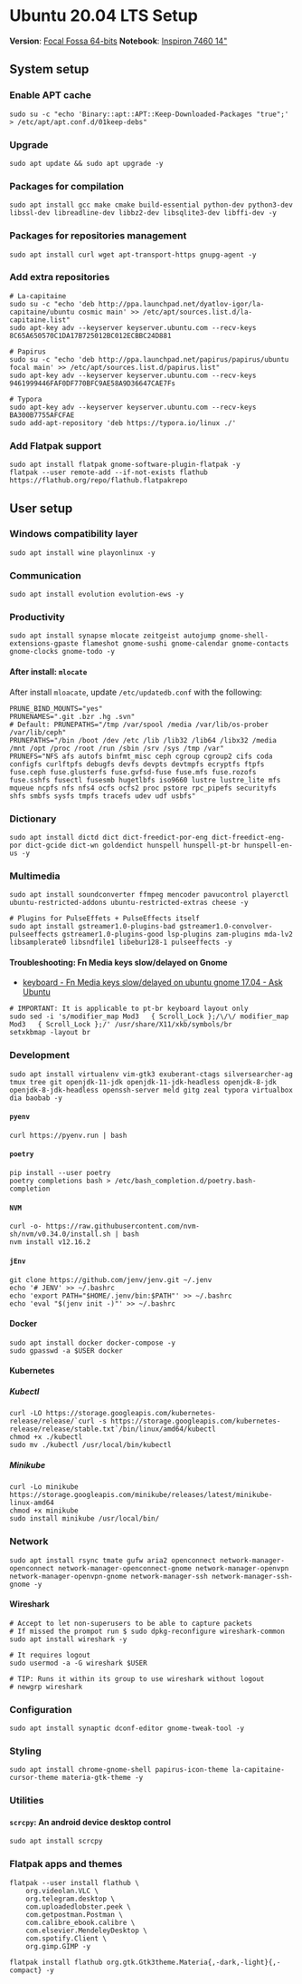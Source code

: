 # Ubuntu 20.04 LTS Setup

**Version**: [Focal Fossa 64-bits](https://releases.ubuntu.com/20.04/ubuntu-20.04-desktop-amd64.iso)
**Notebook**: [Inspiron 7460 14"](http://www.dell.com/br/p/inspiron-14-7460-laptop/pd?ref=491_title&oc=cai7460w10he1852539brpw&model_id=inspiron-14-7460-laptop)

## System setup

### Enable APT cache

```shell
sudo su -c "echo 'Binary::apt::APT::Keep-Downloaded-Packages "true";' > /etc/apt/apt.conf.d/01keep-debs"
```

### Upgrade

```shell
sudo apt update && sudo apt upgrade -y
```

### Packages for compilation

```shell
sudo apt install gcc make cmake build-essential python-dev python3-dev libssl-dev libreadline-dev libbz2-dev libsqlite3-dev libffi-dev -y
```

### Packages for repositories management

```shell
sudo apt install curl wget apt-transport-https gnupg-agent -y
```

### Add extra repositories

```shell
# La-capitaine
sudo su -c "echo 'deb http://ppa.launchpad.net/dyatlov-igor/la-capitaine/ubuntu cosmic main' >> /etc/apt/sources.list.d/la-capitaine.list"
sudo apt-key adv --keyserver keyserver.ubuntu.com --recv-keys 8C65A650570C1DA17B725012BC012ECBBC24D881

# Papirus
sudo su -c "echo 'deb http://ppa.launchpad.net/papirus/papirus/ubuntu focal main' >> /etc/apt/sources.list.d/papirus.list"
sudo apt-key adv --keyserver keyserver.ubuntu.com --recv-keys 9461999446FAF0DF770BFC9AE58A9D36647CAE7Fs

# Typora
sudo apt-key adv --keyserver keyserver.ubuntu.com --recv-keys BA300B7755AFCFAE
sudo add-apt-repository 'deb https://typora.io/linux ./'
```

### Add Flatpak support

```shell
sudo apt install flatpak gnome-software-plugin-flatpak -y
flatpak --user remote-add --if-not-exists flathub https://flathub.org/repo/flathub.flatpakrepo
```

## User setup

### Windows compatibility layer
```shell
sudo apt install wine playonlinux -y
```

### Communication
```shell
sudo apt install evolution evolution-ews -y
```

### Productivity

```shell
sudo apt install synapse mlocate zeitgeist autojump gnome-shell-extensions-gpaste flameshot gnome-sushi gnome-calendar gnome-contacts gnome-clocks gnome-todo -y
```

#### After install: `mlocate`

After install `mloacate`, update `/etc/updatedb.conf` with the following:

```shell
PRUNE_BIND_MOUNTS="yes"
PRUNENAMES=".git .bzr .hg .svn"
# Default: PRUNEPATHS="/tmp /var/spool /media /var/lib/os-prober /var/lib/ceph"
PRUNEPATHS="/bin /boot /dev /etc /lib /lib32 /lib64 /libx32 /media /mnt /opt /proc /root /run /sbin /srv /sys /tmp /var"
PRUNEFS="NFS afs autofs binfmt_misc ceph cgroup cgroup2 cifs coda configfs curlftpfs debugfs devfs devpts devtmpfs ecryptfs ftpfs fuse.ceph fuse.glusterfs fuse.gvfsd-fuse fuse.mfs fuse.rozofs fuse.sshfs fusectl fusesmb hugetlbfs iso9660 lustre lustre_lite mfs mqueue ncpfs nfs nfs4 ocfs ocfs2 proc pstore rpc_pipefs securityfs shfs smbfs sysfs tmpfs tracefs udev udf usbfs"
```

### Dictionary
```shell
sudo apt install dictd dict dict-freedict-por-eng dict-freedict-eng-por dict-gcide dict-wn goldendict hunspell hunspell-pt-br hunspell-en-us -y
```

### Multimedia
```shell
sudo apt install soundconverter ffmpeg mencoder pavucontrol playerctl ubuntu-restricted-addons ubuntu-restricted-extras cheese -y

# Plugins for PulseEffets + PulseEffects itself
sudo apt install gstreamer1.0-plugins-bad gstreamer1.0-convolver-pulseeffects gstreamer1.0-plugins-good lsp-plugins zam-plugins mda-lv2 libsamplerate0 libsndfile1 libebur128-1 pulseeffects -y
```

#### Troubleshooting: Fn Media keys slow/delayed on Gnome
* [keyboard - Fn Media keys slow/delayed on ubuntu gnome 17.04 - Ask Ubuntu](https://askubuntu.com/questions/906723/fn-media-keys-slow-delayed-on-ubuntu-gnome-17-04)
```shell
# IMPORTANT: It is applicable to pt-br keyboard layout only
sudo sed -i 's/modifier_map Mod3   { Scroll_Lock };/\/\/ modifier_map Mod3   { Scroll_Lock };/' /usr/share/X11/xkb/symbols/br
setxkbmap -layout br
```


### Development
```shell
sudo apt install virtualenv vim-gtk3 exuberant-ctags silversearcher-ag tmux tree git openjdk-11-jdk openjdk-11-jdk-headless openjdk-8-jdk openjdk-8-jdk-headless openssh-server meld gitg zeal typora virtualbox dia baobab -y
```
#### `pyenv`

```shell
curl https://pyenv.run | bash
```

#### `poetry`
```shell
pip install --user poetry
poetry completions bash > /etc/bash_completion.d/poetry.bash-completion
```

#### `NVM`

```shell
curl -o- https://raw.githubusercontent.com/nvm-sh/nvm/v0.34.0/install.sh | bash
nvm install v12.16.2
```

#### `jEnv`

```shell
git clone https://github.com/jenv/jenv.git ~/.jenv
echo '# JENV' >> ~/.bashrc
echo 'export PATH="$HOME/.jenv/bin:$PATH"' >> ~/.bashrc
echo 'eval "$(jenv init -)"' >> ~/.bashrc
```

#### Docker

```shell
sudo apt install docker docker-compose -y
sudo gpasswd -a $USER docker
```

#### Kubernetes

##### Kubectl
```shell
curl -LO https://storage.googleapis.com/kubernetes-release/release/`curl -s https://storage.googleapis.com/kubernetes-release/release/stable.txt`/bin/linux/amd64/kubectl
chmod +x ./kubectl
sudo mv ./kubectl /usr/local/bin/kubectl
```

##### Minikube
```shell
curl -Lo minikube https://storage.googleapis.com/minikube/releases/latest/minikube-linux-amd64
chmod +x minikube
sudo install minikube /usr/local/bin/
```

### Network
```shell
sudo apt install rsync tmate gufw aria2 openconnect network-manager-openconnect network-manager-openconnect-gnome network-manager-openvpn network-manager-openvpn-gnome network-manager-ssh network-manager-ssh-gnome -y
```

#### Wireshark
```shell
# Accept to let non-superusers to be able to capture packets
# If missed the prompot run $ sudo dpkg-reconfigure wireshark-common
sudo apt install wireshark -y

# It requires logout
sudo usermod -a -G wireshark $USER

# TIP: Runs it within its group to use wireshark without logout
# newgrp wireshark
```

### Configuration

```shell
sudo apt install synaptic dconf-editor gnome-tweak-tool -y
```

### Styling

```shell
sudo apt install chrome-gnome-shell papirus-icon-theme la-capitaine-cursor-theme materia-gtk-theme -y
```

### Utilities

#### `scrcpy`: An android device desktop control

```shell
sudo apt install scrcpy
```

### Flatpak apps and themes

```shell
flatpak --user install flathub \
    org.videolan.VLC \
    org.telegram.desktop \
    com.uploadedlobster.peek \
    com.getpostman.Postman \
    com.calibre_ebook.calibre \
    com.elsevier.MendeleyDesktop \
    com.spotify.Client \
    org.gimp.GIMP -y
    
flatpak install flathub org.gtk.Gtk3theme.Materia{,-dark,-light}{,-compact} -y
```
